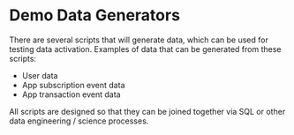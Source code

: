 # Demo Data Generators

There are several scripts that will generate data, which can be used for testing data activation.  Examples of data that can be generated from these scripts:
- User data
- App subscription event data
- App transaction event data

All scripts are designed so that they can be joined together via SQL or other data engineering / science processes.
